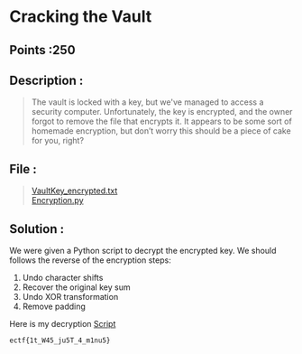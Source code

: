 # Cracking the Vault

## Points :250 <br />
## Description : <br />
> The vault is locked with a key, but we've managed to access a security computer. Unfortunately, the key is encrypted, and the owner forgot to remove the file that encrypts it. It appears to be some sort of homemade encryption, but don’t worry this should be a piece of cake for you, right?

## File :	  <br />
> [VaultKey_encrypted.txt](VaultKey_encrypted.txt) <br />
[Encryption.py](Encryption.py)


## Solution : 	<br />
We were given a Python script to decrypt the encrypted key.
We should follows the reverse of the encryption steps:
1. Undo character shifts
2. Recover the original key sum
3. Undo XOR transformation
4. Remove padding

Here is my decryption [Script](decrypt.py)

`ectf{1t_W45_ju5T_4_m1nu5}`